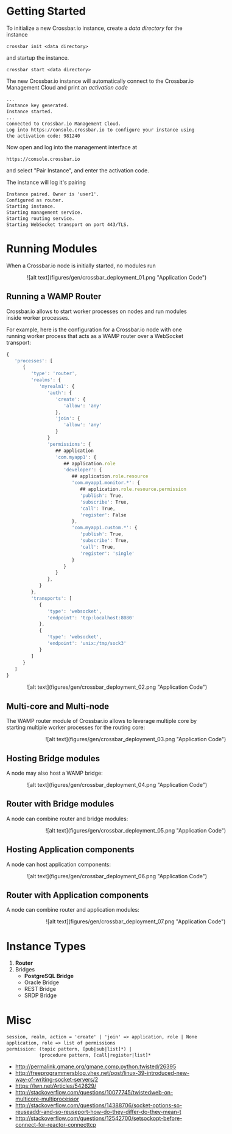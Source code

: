 # Getting Started

To initialize a new Crossbar.io instance, create a *data directory* for the instance
 
	crossbar init <data directory>

and startup the instance.

    crossbar start <data directory>

The new Crossbar.io instance will automatically connect to the Crossbar.io Management Cloud and print an *activation code*


    ...
    Instance key generated.
    Instance started.
    ...
    Connected to Crossbar.io Management Cloud.
    Log into https://console.crossbar.io to configure your instance using
    the activation code: 981240

Now open and log into the management interface at
  
	https://console.crossbar.io

and select "Pair Instance", and enter the activation code.

The instance will log it's pairing

    Instance paired. Owner is 'user1'.
    Configured as router.
    Starting instance.
    Starting management service.
    Starting routing service.
    Starting WebSocket transport on port 443/TLS.

# Running Modules

When a Crossbar.io node is initially started, no modules run

<center style="width: 580px; margin: auto;">
![alt text](figures/gen/crossbar_deployment_01.png "Application Code")
</center>

## Running a WAMP Router

Crossbar.io allows to start worker processes on nodes and run modules inside worker processes.

For example, here is the configuration for a Crossbar.io node with one running worker process that acts as a WAMP router over a WebSocket transport:

```javascript
{
   'processes': [
      {
         'type': 'router',
         'realms': {
            'myrealm1': {
               'auth': {
                  'create': {
                     'allow': 'any'
                  },
                  'join': {
                     'allow': 'any'
                  }
               }
               'permissions': {
                  ## application
                  'com.myapp1': {
                     ## application.role
                     'developer': {
                        ## application.role.resource
                        'com.myapp1.monitor.*': {
                           ## application.role.resource.permission
                           'publish': True,
                           'subscribe': True,
                           'call': True,
                           'register': False
                        },
                        'com.myapp1.custom.*': {
                           'publish': True,
                           'subscribe': True,
                           'call': True,
                           'register': 'single'
                        }
                     }
                  }
               },
            }
         },
         'transports': [
            {
               'type': 'websocket',
               'endpoint': 'tcp:localhost:8080'
            },
            {
               'type': 'websocket',
               'endpoint': 'unix:/tmp/sock3'
            }
         ]
      }
   ]
}
```


<center style="width: 580px; margin: auto;">
![alt text](figures/gen/crossbar_deployment_02.png "Application Code")
</center>



## Multi-core and Multi-node

The WAMP router module of Crossbar.io allows to leverage multiple core by starting multiple worker processes for the routing core:

<center style="width: 680px; margin: auto;">
![alt text](figures/gen/crossbar_deployment_03.png "Application Code")
</center>

## Hosting Bridge modules

A node may also host a WAMP bridge:

<center style="width: 580px; margin: auto;">
![alt text](figures/gen/crossbar_deployment_04.png "Application Code")
</center>

## Router with Bridge modules

A node can combine router and bridge modules:

<center style="width: 680px; margin: auto;">
![alt text](figures/gen/crossbar_deployment_05.png "Application Code")
</center>

## Hosting Application components
A node can host application components:

<center style="width: 580px; margin: auto;">
![alt text](figures/gen/crossbar_deployment_06.png "Application Code")
</center>

## Router with Application components
A node can combine router and application modules:

<center style="width: 680px; margin: auto;">
![alt text](figures/gen/crossbar_deployment_07.png "Application Code")
</center>


# Instance Types

1. **Router**
2. Bridges
   * **PostgreSQL Bridge**
   * Oracle Bridge
   * REST Bridge
   * SRDP Bridge

# Misc

    session, realm, action = 'create' | 'join' => application, role | None
    application, role => list of permissions
    permission: (topic pattern, [pub|sub|list]*) |
                (procedure pattern, [call|register|list]* 



 * http://permalink.gmane.org/gmane.comp.python.twisted/26395
 * http://freeprogrammersblog.vhex.net/post/linux-39-introduced-new-way-of-writing-socket-servers/2
 * https://lwn.net/Articles/542629/
 * http://stackoverflow.com/questions/10077745/twistedweb-on-multicore-multiprocessor
 * http://stackoverflow.com/questions/14388706/socket-options-so-reuseaddr-and-so-reuseport-how-do-they-differ-do-they-mean-t
 * http://stackoverflow.com/questions/12542700/setsockopt-before-connect-for-reactor-connecttcp

